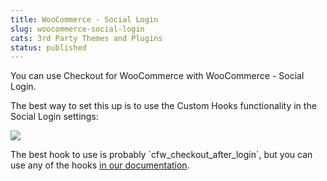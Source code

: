 ```yaml
---
title: WooCommerce - Social Login
slug: woocommerce-social-login
cats: 3rd Party Themes and Plugins
status: published
---
```



  <p>
    You can use Checkout for WooCommerce with WooCommerce - Social Login.
  </p>
  <p>
    The best way to set this up is to use the Custom Hooks functionality in the Social Login settings:&nbsp;
  </p>
  <p>
    <img src="https://s3.amazonaws.com/helpscout.net/docs/assets/5bdde2822c7d3a01757ac42e/images/5c4cd093042863543ccc439e/file-FLIlg6XOJC.png" />
  </p>
  <p>
    The best hook to use is probably `cfw_checkout_after_login`, but you can use any of the hooks <a href="https://www.checkoutwc.com/documentation/actions" target="_blank">in our documentation</a>.&nbsp;
  </p>
